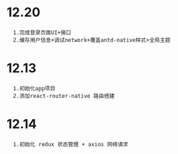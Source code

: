 # 12.20

```
  1.完成登录页面UI+接口
  2.缓存用户信息+调试network+覆盖antd-native样式+全局主题
```


# 12.13 

```
  1.初始化app项目
  2.添加react-router-native 路由搭建
```

# 12.14 

```
  1.初始化 redux 状态管理 + axios 网络请求
```